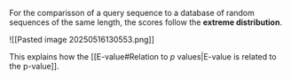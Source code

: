 For the comparisson of a query sequence to a database of random sequences of the same length, the scores follow the **extreme distribution**.

![[Pasted image 20250516130553.png]]

This explains how the [[E-value#Relation to $p$ values|E-value is related to the p-value]].